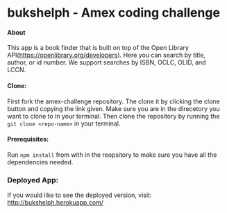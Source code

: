 # bukshelph - Amex coding challenge

#### About

This app is a book finder that is built on top of the Open Library API(https://openlibrary.org/developers). Here you can search by title, author, or id number. We support searches by ISBN, OCLC, OLID, and LCCN.

#### Clone:

First fork the amex-challenge repository. The clone it by clicking the clone button and copying the link given. Make sure you are in the direcetory you want to clone to in your terminal. Then clone the repository by running the `git clone <repo-name>` in your terminal.

#### Prerequisites:

Run `npm install` from with in the reopsitory to make sure you have all the dependencies needed.

### Deployed App:

If you would like to see the deployed version, visit: http://bukshelph.herokuapp.com/
